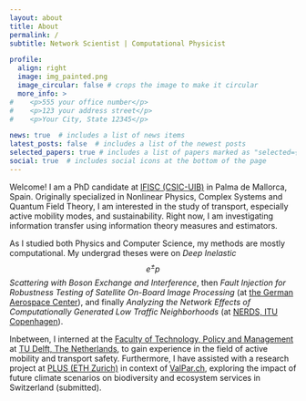 ```yaml
---
layout: about
title: About
permalink: /
subtitle: Network Scientist | Computational Physicist

profile:
  align: right
  image: img_painted.png
  image_circular: false # crops the image to make it circular
  more_info: >
#    <p>555 your office number</p>
#    <p>123 your address street</p>
#    <p>Your City, State 12345</p>

news: true  # includes a list of news items
latest_posts: false  # includes a list of the newest posts
selected_papers: true # includes a list of papers marked as "selected={true}"
social: true  # includes social icons at the bottom of the page
---
```


Welcome! I am a PhD candidate at <a href='https://ifisc.uib-csic.es/en/'>IFISC 
(CSIC-UIB)</a> in Palma de Mallorca, Spain.
Originally specialized in Nonlinear Physics, Complex Systems and Quantum Field Theory,
I am interested in the study of transport, especially active mobility modes, and 
sustainability.
Right now, I am investigating information transfer using information theory measures
and estimators.

As I studied both Physics and Computer Science, my methods are mostly computational.
My undergrad theses were on <i>Deep Inelastic $$e^±p$$ Scattering with Boson Exchange 
and Interference</i>, then <i>Fault Injection for Robustness Testing of Satellite 
On-Board Image Processing</i> (at <a href='https://www.dlr.de/en/'>the German Aerospace
Center</a>), and finally <i>Analyzing the Network Effects of Computationally 
Generated Low Traffic Neighborhoods</i> (at <a href='https://nerds.itu.dk/'>NERDS,
ITU Copenhagen</a>).

Inbetween, I interned at the <a href='https://www.tudelft.nl/en/tpm/'>Faculty of
Technology, Policy and Management</a> at <a href='https://www.tudelft.nl/en/'>
TU Delft, The Netherlands</a>, to gain experience in the field of active mobility
and transport safety.
Furthermore, I have assisted with a research project at
<a href='https://plus.ethz.ch/'>PLUS (ETH Zurich)</a> in context of
<a href='https://www.valpar.ch/index_en.php?page=home_en'>ValPar.ch</a>, exploring 
the impact of future climate scenarios on biodiversity and ecosystem services in
Switzerland (submitted).

<a rel="me" href="https://datasci.social/@cbueth"></a>
